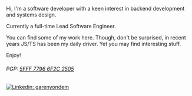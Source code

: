 Hi, I'm a software developer with a keen interest in backend development and systems design.

Currently a full-time Lead Software Engineer.

You can find some of my work here. Though, don't be surprised, in recent years JS/TS has been my daily driver. Yet you may find interesting stuff. 

Enjoy!

###### PGP: [5FFF 7796 6F2C 2505](https://keybase.io/garen/key.asc)
[![Linkedin: garenyondem](https://img.shields.io/badge/-garenyondem-gray?style=flat-round&logo=Linkedin&logoColor=white&link=https://www.linkedin.com/in/garenyondem)](https://www.linkedin.com/in/garenyondem/)
